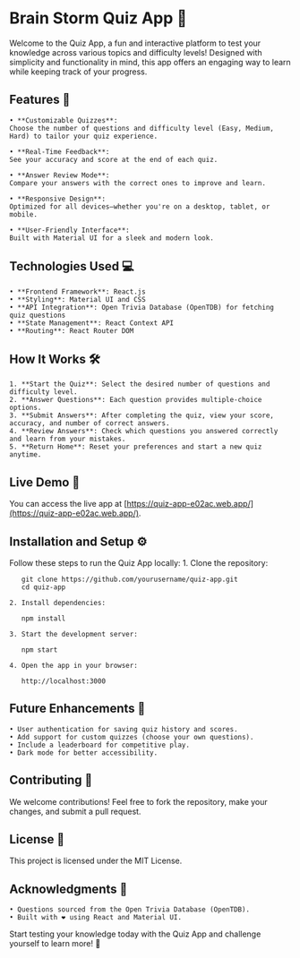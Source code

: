 # Brain Storm Quiz App 🧠

Welcome to the Quiz App, a fun and interactive platform to test your knowledge across various topics and difficulty levels! Designed with simplicity and functionality in mind, this app offers an engaging way to learn while keeping track of your progress.

## Features 🚀
    • **Customizable Quizzes**:  
    Choose the number of questions and difficulty level (Easy, Medium, Hard) to tailor your quiz experience.
    
    • **Real-Time Feedback**:  
    See your accuracy and score at the end of each quiz.
    
    • **Answer Review Mode**:  
    Compare your answers with the correct ones to improve and learn.
    
    • **Responsive Design**:  
    Optimized for all devices—whether you're on a desktop, tablet, or mobile.
    
    • **User-Friendly Interface**:  
    Built with Material UI for a sleek and modern look.

## Technologies Used 💻
    • **Frontend Framework**: React.js  
    • **Styling**: Material UI and CSS  
    • **API Integration**: Open Trivia Database (OpenTDB) for fetching quiz questions  
    • **State Management**: React Context API  
    • **Routing**: React Router DOM

## How It Works 🛠️
    1. **Start the Quiz**: Select the desired number of questions and difficulty level.
    2. **Answer Questions**: Each question provides multiple-choice options.
    3. **Submit Answers**: After completing the quiz, view your score, accuracy, and number of correct answers.
    4. **Review Answers**: Check which questions you answered correctly and learn from your mistakes.
    5. **Return Home**: Reset your preferences and start a new quiz anytime.

## Live Demo 🚀
You can access the live app at [https://quiz-app-e02ac.web.app/](https://quiz-app-e02ac.web.app/).

## Installation and Setup ⚙️
Follow these steps to run the Quiz App locally:
    1. Clone the repository:
     
       git clone https://github.com/yourusername/quiz-app.git
       cd quiz-app
       
    2. Install dependencies:
       
       npm install
       
    3. Start the development server:
     
       npm start
       
    4. Open the app in your browser:
       
       http://localhost:3000
       

## Future Enhancements 🌟
    • User authentication for saving quiz history and scores.  
    • Add support for custom quizzes (choose your own questions).  
    • Include a leaderboard for competitive play.  
    • Dark mode for better accessibility.

## Contributing 🤝
We welcome contributions! Feel free to fork the repository, make your changes, and submit a pull request.

## License 📄
This project is licensed under the MIT License.

## Acknowledgments 💬
    • Questions sourced from the Open Trivia Database (OpenTDB).  
    • Built with ❤️ using React and Material UI.

Start testing your knowledge today with the Quiz App and challenge yourself to learn more! 🚀

